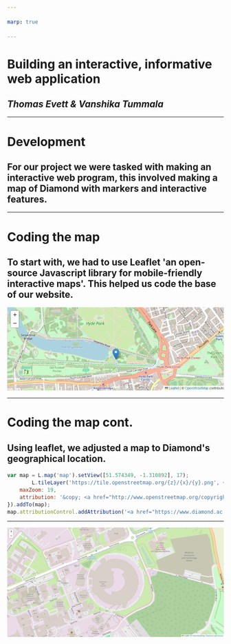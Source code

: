 ```yaml
---

marp: true

---
```

# Building an interactive, informative web application
## *Thomas Evett & Vanshika Tummala*

---

# Development
## For our project we were tasked with making an interactive web program, this involved making a map of Diamond with markers and interactive features.

---

# Coding the map
## To start with, we had to use Leaflet 'an open-source Javascript library for mobile-friendly interactive maps'. This helped us code the base of our website.
![Leaflet_Map](screenshot.png)

---

# Coding the map cont.
## Using leaflet, we adjusted a map to Diamond's geographical location.
```javascript
var map = L.map('map').setView([51.574349, -1.310892], 17);
        L.tileLayer('https://tile.openstreetmap.org/{z}/{x}/{y}.png', {
    maxZoom: 19,
    attribution: '&copy; <a href="http://www.openstreetmap.org/copyright">OpenStreetMap</a>'
}).addTo(map);
map.attributionControl.addAttribution('<a href="https://www.diamond.ac.uk">Diamond Light Source</a>');
```
---

![startingDiamondMap](startingDiamondMap.png)




